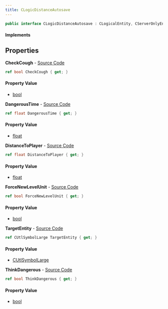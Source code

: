 ```yaml
---
title: CLogicDistanceAutosave
---
```


```csharp
public interface CLogicDistanceAutosave : CLogicalEntity, CServerOnlyEntity, CBaseEntity, CEntityInstance, ISchemaClass<CEntityInstance>, ISchemaClass<CBaseEntity>, ISchemaClass<CServerOnlyEntity>, ISchemaClass<CLogicalEntity>, ISchemaClass<CLogicDistanceAutosave>, ISchemaField, ISchemaClass, INativeHandle
```

#### Implements

## Properties

**CheckCough** - [Source Code](https://github.com/swiftly-solution/swiftlys2/blob/master/managed/src/SwiftlyS2.Generated/Schemas/Interfaces/CLogicDistanceAutosave.cs#L22)

```csharp
ref bool CheckCough { get; }
```

#### Property Value

- [bool](https://learn.microsoft.com/dotnet/api/system.boolean)

**DangerousTime** - [Source Code](https://github.com/swiftly-solution/swiftlys2/blob/master/managed/src/SwiftlyS2.Generated/Schemas/Interfaces/CLogicDistanceAutosave.cs#L26)

```csharp
ref float DangerousTime { get; }
```

#### Property Value

- [float](https://learn.microsoft.com/dotnet/api/system.single)

**DistanceToPlayer** - [Source Code](https://github.com/swiftly-solution/swiftlys2/blob/master/managed/src/SwiftlyS2.Generated/Schemas/Interfaces/CLogicDistanceAutosave.cs#L18)

```csharp
ref float DistanceToPlayer { get; }
```

#### Property Value

- [float](https://learn.microsoft.com/dotnet/api/system.single)

**ForceNewLevelUnit** - [Source Code](https://github.com/swiftly-solution/swiftlys2/blob/master/managed/src/SwiftlyS2.Generated/Schemas/Interfaces/CLogicDistanceAutosave.cs#L20)

```csharp
ref bool ForceNewLevelUnit { get; }
```

#### Property Value

- [bool](https://learn.microsoft.com/dotnet/api/system.boolean)

**TargetEntity** - [Source Code](https://github.com/swiftly-solution/swiftlys2/blob/master/managed/src/SwiftlyS2.Generated/Schemas/Interfaces/CLogicDistanceAutosave.cs#L16)

```csharp
ref CUtlSymbolLarge TargetEntity { get; }
```

#### Property Value

- [CUtlSymbolLarge](/docs/api/shared/natives/cutlsymbollarge)

**ThinkDangerous** - [Source Code](https://github.com/swiftly-solution/swiftlys2/blob/master/managed/src/SwiftlyS2.Generated/Schemas/Interfaces/CLogicDistanceAutosave.cs#L24)

```csharp
ref bool ThinkDangerous { get; }
```

#### Property Value

- [bool](https://learn.microsoft.com/dotnet/api/system.boolean)

